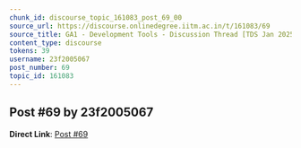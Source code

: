 ```yaml
---
chunk_id: discourse_topic_161083_post_69_00
source_url: https://discourse.onlinedegree.iitm.ac.in/t/161083/69
source_title: GA1 - Development Tools - Discussion Thread [TDS Jan 2025]
content_type: discourse
tokens: 39
username: 23f2005067
post_number: 69
topic_id: 161083
---
```


## Post #69 by 23f2005067

**Direct Link**: [Post #69](https://discourse.onlinedegree.iitm.ac.in/t/161083/69)
